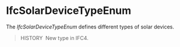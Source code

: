 # IfcSolarDeviceTypeEnum

The _IfcSolarDeviceTypeEnum_ defines different types of solar devices.

> HISTORY&nbsp; New type in IFC4.
